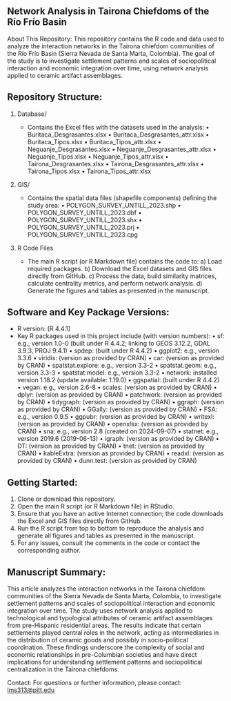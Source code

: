 Network Analysis in Tairona Chiefdoms of the Río Frío Basin
--------------------------------------------------------------

About This Repository:
This repository contains the R code and data used to analyze the interaction networks in the Tairona chiefdom communities of the Río Frío Basin (Sierra Nevada de Santa Marta, Colombia). The goal of the study is to investigate settlement patterns and scales of sociopolitical interaction and economic integration over time, using network analysis applied to ceramic artifact assemblages.

Repository Structure:
----------------------------------
1. Database/
   - Contains the Excel files with the datasets used in the analysis:
     • Buritaca_Desgrasantes.xlsx
     • Buritaca_Desgrasantes_attr.xlsx
     • Buritaca_Tipos.xlsx
     • Buritaca_Tipos_attr.xlsx
     • Neguanje_Desgrasantes.xlsx
     • Neguanje_Desgrasantes_attr.xlsx
     • Neguanje_Tipos.xlsx
     • Neguanje_Tipos_attr.xlsx
     • Tairona_Desgrasantes.xlsx
     • Tairona_Desgrasantes_attr.xlsx
     • Tairona_Tipos.xlsx
     • Tairona_Tipos_attr.xlsx

2. GIS/
   - Contains the spatial data files (shapefile components) defining the study area:
     • POLYGON_SURVEY_UNTILL_2023.shp
     • POLYGON_SURVEY_UNTILL_2023.dbf
     • POLYGON_SURVEY_UNTILL_2023.shx
     • POLYGON_SURVEY_UNTILL_2023.prj
     • POLYGON_SURVEY_UNTILL_2023.cpg

3. R Code Files
   - The main R script (or R Markdown file) contains the code to:
     a) Load required packages.
     b) Download the Excel datasets and GIS files directly from GitHub.
     c) Process the data, build similarity matrices, calculate centrality metrics, and perform network analysis.
     d) Generate the figures and tables as presented in the manuscript.

Software and Key Package Versions:
----------------------------------
- R version: [R 4.4.1]
- Key R packages used in this project include (with version numbers):
    •  sf: e.g., version 1.0-0 (built under R 4.4.2; linking to GEOS 3.12.2, GDAL 3.9.3, PROJ 9.4.1)
    •  spdep: (built under R 4.4.2)
    •  ggplot2: e.g., version 3.3.6
    •  viridis: (version as provided by CRAN)
    •  car: (version as provided by CRAN)
    •  spatstat.explore: e.g., version 3.3-2
    •  spatstat.geom: e.g., version 3.3-3
    •  spatstat.model: e.g., version 3.3-2
    •  network: installed version 1.18.2 (update available: 1.19.0)
    •  ggspatial: (built under R 4.4.2)
    •  vegan: e.g., version 2.6-8
    •  scales: (version as provided by CRAN)
    •  dplyr: (version as provided by CRAN)
    •  patchwork: (version as provided by CRAN)
    •  tidygraph: (version as provided by CRAN)
    •  ggraph: (version as provided by CRAN)
    •  GGally: (version as provided by CRAN)
    •  FSA: e.g., version 0.9.5
    •  ggpubr: (version as provided by CRAN)
    •  writexl: (version as provided by CRAN)
    •  openxlsx: (version as provided by CRAN)
    •  sna: e.g., version 2.8 (created on 2024-09-07)
    •  statnet: e.g., version 2019.6 (2019-06-13)
    •  igraph: (version as provided by CRAN)
    •  DT: (version as provided by CRAN)
    •  tnet: (version as provided by CRAN)
    •  kableExtra: (version as provided by CRAN)
    •  readxl: (version as provided by CRAN)
    •  dunn.test: (version as provided by CRAN)

Getting Started:
----------------------------------
1. Clone or download this repository.
2. Open the main R script (or R Markdown file) in RStudio.
3. Ensure that you have an active Internet connection; the code downloads the Excel and GIS files directly from GitHub.
4. Run the R script from top to bottom to reproduce the analysis and generate all figures and tables as presented in the manuscript.
5. For any issues, consult the comments in the code or contact the corresponding author.

Manuscript Summary:
----------------------------------
This article analyzes the interaction networks in the Tairona chiefdom communities of the Sierra Nevada de Santa Marta, Colombia, to investigate settlement patterns and scales of sociopolitical interaction and economic integration over time. The study uses network analysis applied to technological and typological attributes of ceramic artifact assemblages from pre-Hispanic residential areas. The results indicate that certain settlements played central roles in the network, acting as intermediaries in the distribution of ceramic goods and possibly in socio-political coordination. These findings underscore the complexity of social and economic relationships in pre-Columbian societies and have direct implications for understanding settlement patterns and sociopolitical centralization in the Tairona chiefdoms.

Contact:
For questions or further information, please contact:
lms313@pitt.edu
